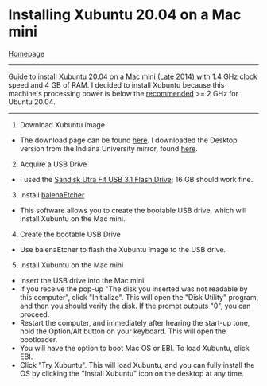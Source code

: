 # Installing Xubuntu 20.04 on a Mac mini
[Homepage](https://ethan-wit.github.io)

---

Guide to install Xubuntu 20.04 on a [Mac mini (Late 2014)](https://support.apple.com/kb/sp710?locale=en_US) with 1.4 GHz clock speed and 4 GB of RAM. I decided to install Xubuntu because this machine's processing power is below the [recommended](https://ubuntu.com/download/desktop) >= 2 GHz for Ubuntu 20.04.

---

1. Download Xubuntu image

  - The download page can be found [here](https://xubuntu.org/download/#show-all). I downloaded the Desktop version from the Indiana University mirror, found [here](https://ftp.ussg.iu.edu/linux/xubuntu/releases/20.04/release/).

2. Acquire a USB Drive

  - I used the [Sandisk Utra Fit USB 3.1 Flash Drive](https://www.westerndigital.com/products/usb-flash-drives/sandisk-ultra-fit-usb-3-1#SDCZ430-016G-G46); 16 GB should work fine.

3. Install [balenaEtcher](https://www.balena.io/etcher/) 

  - This software allows you to create the bootable USB drive, which will install Xubuntu on the Mac mini.

4. Create the bootable USB Drive

  - Use balenaEtcher to flash the Xubuntu image to the USB drive.

5. Install Xubuntu on the Mac mini

  - Insert the USB drive into the Mac mini. 
  - If you receive the pop-up "The disk you inserted was not readable by this computer", click "Initialize". This will open the "Disk Utility" program, and then you should verify the disk. If the prompt outputs "0", you can proceed.
  - Restart the computer, and immediately after hearing the start-up tone, hold the Option/Alt button on your keyboard. This will open the bootloader.
  - You will have the option to boot Mac OS or EBI. To load Xubuntu, click EBI.
  - Click "Try Xubuntu". This will load Xubuntu, and you can fully install the OS by clicking the "Install Xubuntu" icon on the desktop at any time.
